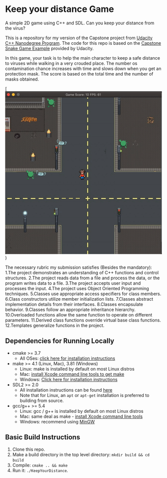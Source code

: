 # Keep your distance Game
A simple 2D game using C++ and SDL. Can you keep your distance from the virus?

This is a repository for my version of the Capstone project from [Udacity C++ Nanodegree Program](https://www.udacity.com/course/c-plus-plus-nanodegree--nd213). The code for this repo is based on the [Capstone Snake Game Example](https://github.com/udacity/CppND-Capstone-Snake-Game) provided by Udacity.

In this game, your task is to help the main character to keep a safe distance to viruses while walking in a very crouded place. The number os contamination chance increases with time and slows down when you get an protection mask. The score is based on the total time and the number of masks obtained.

[<img src="img/gameplay.gif"/>)

The necessary rubric my submission satisfies (Besides the mandatory):
1.The project demonstrates an understanding of C++ functions and control structures.
2.The project reads data from a file and process the data, or the program writes data to a file.
3.The project accepts user input and processes the input.
4.The project uses Object Oriented Programming techniques.
5.Classes use appropriate access specifiers for class members.
6.Class constructors utilize member initialization lists.
7.Classes abstract implementation details from their interfaces.
8.Classes encapsulate behavior.
9.Classes follow an appropriate inheritance hierarchy.
10.Overloaded functions allow the same function to operate on different parameters.
11.Derived class functions override virtual base class functions.
12.Templates generalize functions in the project.


## Dependencies for Running Locally
* cmake >= 3.7
  * All OSes: [click here for installation instructions](https://cmake.org/install/)
* make >= 4.1 (Linux, Mac), 3.81 (Windows)
  * Linux: make is installed by default on most Linux distros
  * Mac: [install Xcode command line tools to get make](https://developer.apple.com/xcode/features/)
  * Windows: [Click here for installation instructions](http://gnuwin32.sourceforge.net/packages/make.htm)
* SDL2 >= 2.0
  * All installation instructions can be found [here](https://wiki.libsdl.org/Installation)
  * Note that for Linux, an `apt` or `apt-get` installation is preferred to building from source.
* gcc/g++ >= 5.4
  * Linux: gcc / g++ is installed by default on most Linux distros
  * Mac: same deal as make - [install Xcode command line tools](https://developer.apple.com/xcode/features/)
  * Windows: recommend using [MinGW](http://www.mingw.org/)

## Basic Build Instructions

1. Clone this repo.
2. Make a build directory in the top level directory: `mkdir build && cd build`
3. Compile: `cmake .. && make`
4. Run it: `./KeepYourDistance`.
